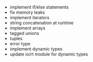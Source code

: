 - implement if/else statements
- fix memory leaks
- implement iterators
- string concatenation at runtime
- implement arrays
- tagged unions
- tuples
- error type
- implement dynamic types
- update io/rt module for dynamic types
